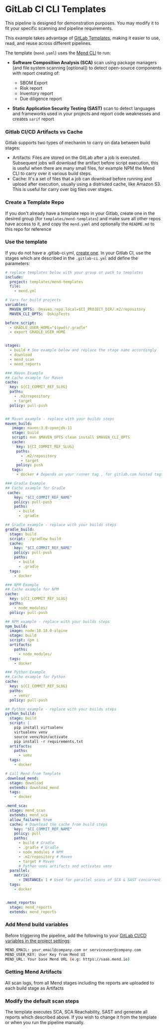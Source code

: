 # GitLab CI CLI Templates

This pipeline is designed for demonstration purposes. You may modify it to fit your specific scanning and pipeline requirements. 

This example takes advantage of [GitLab Templates](https://docs.gitlab.com/ee/ci/components/index.html#cicd-catalog), making it easier to use, read, and reuse across different pipelines.

The template (`mend.yaml`) uses the [Mend CLI](https://docs.mend.io/bundle/integrations/page/scan_with_the_mend_cli.html) to run:
* **Software Composition Analysis (SCA)** scan using package managers (and file system scanning [optional]) to detect open-source components with report creating of:
    * SBOM Export
    * Risk report
    * Inventory report
    * Due diligence report

* **Static Application Security Testing (SAST)** scan to detect languages and frameworks used in your projects and report code weaknesses and creates `sarif` report

### Gitlab CI/CD Artifacts vs Cache

Gitlab supports two types of mechanim to carry on data between build stages:
- Artifacts: Files are stored on the GitLab after a job is executed. Subsequent jobs will download the artifact before script execution, this is useful when there are many small files, for example NPM the Mend CLI to carry over it various build steps.
- Cache: It's a set of files that a job can download before running and upload after execution, usually using a distriuted cache, like Amazon S3. This is useful for carry over big files over stages.

### Create a Template Repo

If you don't already have a template repo in your Gitlab, create one in the desired group (for `templates/mend-templates`) and make sure all other repos have access to it, and copy the `mend.yaml` and optionally the `README.md` to this repo for reference

### Use the template

If you do not have a .gitlab-ci.yml, [create one](https://docs.gitlab.com/ee/ci/quick_start/).
In your Gitlab CI, use the stages which are described in the `.gitlab-ci.yml` add define the parameters:

```yaml
# replace templates below with your group or path to templates
include:
  project: templates/mend-templates
  file: 
    - mend.yml

# Vars for build projects
variables:
  MAVEN_OPTS: -Dmaven.repo.local=$CI_PROJECT_DIR/.m2/repository
  MAVEN_CLI_OPTS: -DskipTests

before_script:
  - GRADLE_USER_HOME="$(pwd)/.gradle"
  - export GRADLE_USER_HOME


stages:
  - build # See example below and replace the stage name accordingly
  - download
  - mend_scan
  - mend_reports

### Maven Example
## Cache example for Maven
cache:
  key: ${CI_COMMIT_REF_SLUG}
  paths:
    - .m2/repository
    - target
  policy: pull-push


## Maven example - replace with your builds steps
maven_build:
   image: maven:3.8-openjdk-11
   stage: build
   script: mvn $MAVEN_OPTS clean install $MAVEN_CLI_OPTS
   cache:
     key: ${CI_COMMIT_REF_SLUG}
     paths:
       - .m2/repository
       - target
     policy: push
   tags:
     - docker # Depends on your runner tag , for gitlab.com hosted tags, see: https://docs.gitlab.com/ee/ci/runners/hosted_runners/linux.html#machine-types-available-for-linux---x86-64

### Gradle Example
## Cache example for Gradle
 cache:
    key: "$CI_COMMIT_REF_NAME"
    policy: pull-push
    paths:
      - build
      - .gradle

## Gradle example - replace with your builds steps
gradle_build:
  stage: build
  script: ./gradlew build
  cache:
    key: "$CI_COMMIT_REF_NAME"
    policy: pull-push
    paths:
      - build
      - .gradle
  tags:
    - docker

### NPM Example
## Cache example for NPM
cache:
  key: ${CI_COMMIT_REF_SLUG}
  paths:
    - node_modules/
  policy: pull-push

## NPM example - replace with your builds steps
npm_build:
  image: node:18.18.0-alpine
  stage: build
  script: npm i
  artifacts:
    paths:
      - node_modules/
  tags:
    - docker

### Python Example
## Cache example for Python
cache:
  key: ${CI_COMMIT_REF_SLUG}
  paths:
    - venv/
  policy: pull-push

## Python example - replace with your builds steps
python_bulild:
  stage: build
  script: |
    pip install virtualenv
    virtualenv venv
    source venv/bin/activate
    pip install -r requirements.txt
  artifacts:
    paths:
      - venv
  tags:
    - docker

# Call Mend from Template
.download_mend:
  stage: download 
  extends: download_mend
  tags:
    - docker 

.mend_sca:
  stage: mend_scan
  extends: mend_sca
  allow_failure: true
  cache: # Download the cache from build steps
    key: "$CI_COMMIT_REF_NAME"
    policy: pull
    paths:
      - build # Gradle
      - .gradle # Gradle
      - node_modules # NPM
      - .m2/repository # Maven
      - target # Maven
      # Python uses artifacts and activates venv
  parallel:
    matrix:
      - INSTANCE: 1 # Used for parallel scans of SCA & SAST concurrently as those scans are independent
  tags:
    - docker


.mend_reports:
  stage: mend_reports
  extends: mend_reports
```

### Add Mend build variables
Before triggering the pipeline, add the following to your [GitLab CI/CD variables in the project settings](https://docs.gitlab.com/ee/ci/variables/#define-a-cicd-variable-in-the-ui):
```bash
MEND_EMAIL: your_email@company.com or serviceuser@company.com
MEND_USER_KEY: User Key from Mend UI
MEND_URL: Your base Mend URL (e.g: https://saas.mend.io)
```

### Getting Mend Artifacts
All scan logs, from all Mend stages including the reports are uploaded to each build stage as Artifacts

### Modify the default scan steps
The template executes SCA, SCA Reachability, SAST and generate all reports which described above.
If you wish to change it from the template or when you run the pipeline manually.

